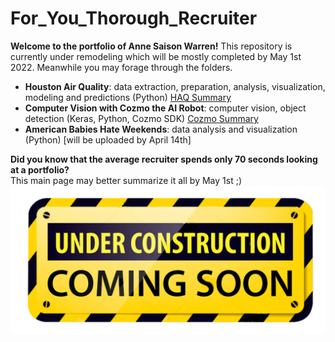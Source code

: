 # For_You_Thorough_Recruiter
**Welcome to the portfolio of Anne Saison Warren!** This repository is currently under remodeling which will be mostly completed by May 1st 2022. Meanwhile you may forage through the folders. 
* **Houston Air Quality**: data extraction, preparation, analysis, visualization, modeling and predictions (Python) [HAQ Summary](HoustonAirQuality/README.md)
* **Computer Vision with Cozmo the AI Robot**: computer vision, object detection (Keras, Python, Cozmo SDK) [Cozmo Summary](https://github.com/Aurenkeelin18/For_You_Thorough_Recruiter/tree/main/COZMO)
* **American Babies Hate Weekends**: data analysis and visualization (Python) [will be uploaded by April 14th] 



**Did you know that the average recruiter spends only 70 seconds looking at a portfolio?** <br>
This main page may better summarize it all by May 1st ;)
![cover_photo](./Images/Under-Construction-Sign.png)
